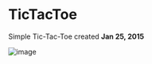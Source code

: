 # TicTacToe

Simple Tic-Tac-Toe created **Jan 25, 2015**

![image](https://github.com/heribertolugo/TicTacToe/assets/26213368/0ec3b01b-95b9-4801-97b9-4a79deb0876c)
